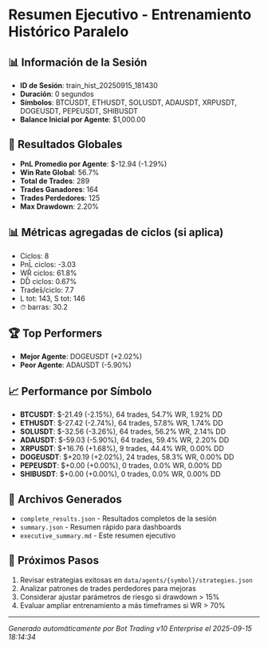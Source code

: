# Resumen Ejecutivo - Entrenamiento Histórico Paralelo

## 📊 Información de la Sesión
- **ID de Sesión**: train_hist_20250915_181430
- **Duración**: 0 segundos
- **Símbolos**: BTCUSDT, ETHUSDT, SOLUSDT, ADAUSDT, XRPUSDT, DOGEUSDT, PEPEUSDT, SHIBUSDT
- **Balance Inicial por Agente**: $1,000.00

## 🎯 Resultados Globales
- **PnL Promedio por Agente**: $-12.94 (-1.29%)
- **Win Rate Global**: 56.7%
- **Total de Trades**: 289
- **Trades Ganadores**: 164
- **Trades Perdedores**: 125
- **Max Drawdown**: 2.20%

## 📊 Métricas agregadas de ciclos (si aplica)
- Ciclos: 8
- PnL̄ ciclos: -3.03
- WR̄ ciclos: 61.8%
- DD̄ ciclos: 0.67%
- Trades̄/ciclo: 7.7
- L tot: 143, S tot: 146
- ⏱̄ barras: 30.2


## 🏆 Top Performers
- **Mejor Agente**: DOGEUSDT (+2.02%)
- **Peor Agente**: ADAUSDT (-5.90%)

## 📈 Performance por Símbolo
- **BTCUSDT**: $-21.49 (-2.15%), 64 trades, 54.7% WR, 1.92% DD
- **ETHUSDT**: $-27.42 (-2.74%), 64 trades, 57.8% WR, 1.74% DD
- **SOLUSDT**: $-32.56 (-3.26%), 64 trades, 56.2% WR, 2.14% DD
- **ADAUSDT**: $-59.03 (-5.90%), 64 trades, 59.4% WR, 2.20% DD
- **XRPUSDT**: $+16.76 (+1.68%), 9 trades, 44.4% WR, 0.00% DD
- **DOGEUSDT**: $+20.19 (+2.02%), 24 trades, 58.3% WR, 0.00% DD
- **PEPEUSDT**: $+0.00 (+0.00%), 0 trades, 0.0% WR, 0.00% DD
- **SHIBUSDT**: $+0.00 (+0.00%), 0 trades, 0.0% WR, 0.00% DD

## 📁 Archivos Generados
- `complete_results.json` - Resultados completos de la sesión
- `summary.json` - Resumen rápido para dashboards
- `executive_summary.md` - Este resumen ejecutivo

## 🎯 Próximos Pasos
1. Revisar estrategias exitosas en `data/agents/{symbol}/strategies.json`
2. Analizar patrones de trades perdedores para mejoras
3. Considerar ajustar parámetros de riesgo si drawdown > 15%
4. Evaluar ampliar entrenamiento a más timeframes si WR > 70%

---
*Generado automáticamente por Bot Trading v10 Enterprise el 2025-09-15 18:14:34*
